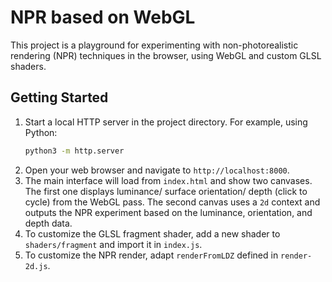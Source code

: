 # NPR based on WebGL

This project is a playground for experimenting with non-photorealistic rendering (NPR) techniques in the browser, using WebGL and custom GLSL shaders.

## Getting Started

1. Start a local HTTP server in the project directory. For example, using Python:
	```sh
	python3 -m http.server
	```
2. Open your web browser and navigate to `http://localhost:8000`.
3. The main interface will load from `index.html` and show two canvases. The first one displays luminance/ surface orientation/ depth (click to cycle) from the WebGL pass. The second canvas uses a `2d` context and outputs the NPR experiment based on the luminance, orientation, and depth data.
4. To customize the GLSL fragment shader, add a new shader to `shaders/fragment` and import it in `index.js`.
5. To customize the NPR render, adapt `renderFromLDZ` defined in `render-2d.js`.
